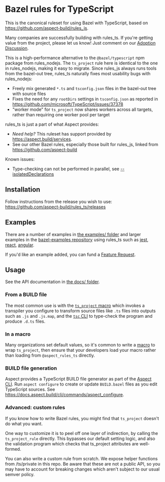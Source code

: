 # Bazel rules for TypeScript

This is the canonical ruleset for using Bazel with TypeScript, based on
<https://github.com/aspect-build/rules_js>.

Many companies are successfully building with rules_ts. If you're getting value from the project, please let us know! Just comment on our [Adoption Discussion](https://github.com/aspect-build/rules_js/discussions/1000).

This is a high-performance alternative to the `@bazel/typescript` npm package from rules_nodejs.
The `ts_project` rule here is identical to the one in rules_nodejs, making it easy to migrate.
Since rules_js always runs tools from the bazel-out tree, rules_ts naturally fixes most usability bugs with rules_nodejs:

-   Freely mix generated `*.ts` and `tsconfig.json` files in the bazel-out tree with source files
-   Fixes the need for any `rootDirs` settings in `tsconfig.json` as reported in https://github.com/microsoft/TypeScript/issues/37378
-   "worker mode" for `ts_project` now shares workers across all targets, rather than requiring one worker pool per target

rules_ts is just a part of what Aspect provides:

-   _Need help?_ This ruleset has support provided by https://aspect.build/services.
-   See our other Bazel rules, especially those built for rules_js, linked from <https://github.com/aspect-build>

Known issues:

-   Type-checking can not be performed in parallel, see [--isolatedDeclarations](https://github.com/aspect-build/rules_ts/issues/374)

## Installation

Follow instructions from the release you wish to use:
<https://github.com/aspect-build/rules_ts/releases>

## Examples

There are a number of examples in [the examples/ folder](https://github.com/aspect-build/rules_ts/tree/main/examples) and
larger examples in the [bazel-examples repository](https://github.com/aspect-build/bazel-examples) using rules_ts such as
[jest](https://github.com/aspect-build/bazel-examples/tree/main/jest), [react](https://github.com/aspect-build/bazel-examples/tree/main/react-cra),
[angular](https://github.com/aspect-build/bazel-examples/tree/main/angular).

If you'd like an example added, you can fund a [Feature Request](https://github.com/aspect-build/rules_ts/issues/new/choose).

## Usage

See the API documentation in [the docs/ folder](https://github.com/aspect-build/rules_ts/tree/main/docs).

### From a BUILD file

The most common use is with the [`ts_project` macro](./docs/rules.md#ts_project) which invokes a
transpiler you configure to transform source files like `.ts` files into outputs such as `.js` and `.js.map`,
and the [`tsc` CLI](https://www.typescriptlang.org/docs/handbook/compiler-options.html) to type-check
the program and produce `.d.ts` files.

### In a macro

Many organizations set default values, so it's common to write a [macro] to wrap `ts_project`, then
ensure that your developers load your macro rather than loading from `@aspect_rules_ts` directly.

[macro]: https://bazel.build/extending/macros

### BUILD file generation

Aspect provides a TypeScript BUILD file generator as part of the [Aspect CLI](https://aspect.build/cli).
Run `aspect configure` to create or update `BUILD.bazel` files as you edit TypeScript sources.
See <https://docs.aspect.build/cli/commands/aspect_configure>.

### Advanced: custom rules

If you know how to write Bazel rules, you might find that `ts_project` doesn't do what you want.

One way to customize it is to peel off one layer of indirection, by calling the `ts_project_rule`
directly. This bypasses our default setting logic, and also the validation program which checks that
ts_project attributes are well-formed.

You can also write a custom rule from scratch. We expose helper functions from /ts/private in this
repo. Be aware that these are not a public API, so you may have to account for breaking changes
which aren't subject to our usual semver policy.
